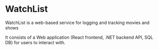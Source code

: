 # WatchList

WatchList is a web-based service for logging and tracking movies and shows

It consists of a Web application (React frontend, .NET backend API, SQL DB) for users to interact with.
